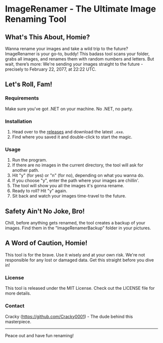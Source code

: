 # ImageRenamer - The Ultimate Image Renaming Tool

## What's This About, Homie?

Wanna rename your images and take a wild trip to the future? ImageRenamer is your go-to, buddy! This badass tool scans your folder, grabs all images, and renames them with random numbers and letters. But wait, there’s more: We're sending your images straight to the future - precisely to February 22, 2077, at 22:22 UTC.

## Let's Roll, Fam!

### Requirements

Make sure you've got .NET on your machine. No .NET, no party.

### Installation

1. Head over to the [releases](https://github.com/Cracky0001/Image-Renamer/releases) and download the latest `.exe`.
2. Find where you saved it and double-click to start the magic.

### Usage

1. Run the program.
2. If there are no images in the current directory, the tool will ask for another path.
3. Hit "y" (for yes) or "n" (for no), depending on what you wanna do.
4. If you choose "y", enter the path where your images are chillin'.
5. The tool will show you all the images it's gonna rename.
6. Ready to roll? Hit "y" again.
7. Sit back and watch your images time-travel to the future.

## Safety Ain't No Joke, Bro!

Chill, before anything gets renamed, the tool creates a backup of your images. Find them in the "ImageRenamerBackup" folder in your pictures.

## A Word of Caution, Homie!

This tool is for the brave. Use it wisely and at your own risk. We're not responsible for any lost or damaged data. Get this straight before you dive in!

### License

This tool is released under the MIT License. Check out the LICENSE file for more details.

### Contact

Cracky (https://github.com/Cracky0001) - The dude behind this masterpiece.

---

Peace out and have fun renaming!
